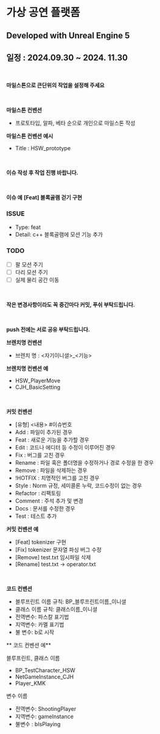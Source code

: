 # 가상 공연 플랫폼

Developed with Unreal Engine 5
---

**일정 : 2024.09.30 ~ 2024. 11.30**
---
<br/> 

**마일스톤으로 큰단위의 작업을 설정해 주세요**

<br/> 

**마일스톤 컨벤션**
- 프로토타입, 알파, 베타 순으로 개인으로 마일스톤 작성

  
**마일스톤 컨벤션 예시**
- Title : HSW_prototype

<br/> 

**이슈 작성 후 작업 진행 바랍니다.**

<br/> 

**이슈 예**
**[Feat] 블록골램 걷기 구현**

### ISSUE

- Type: feat
- Detail: c++ 블록골램에 모션 기능 추가

### TODO

- [ ]  팔 모션 주기
- [ ]  다리 모션 주기
- [ ]  실제 물리 공간 이동

<br/> 

**작은 변경사항이라도 꼭 중간마다 커밋, 푸쉬 부탁드립니다.**

<br/> 

**push 전에는 서로 공유 부탁드립니다.**
<br/> 

**브렌치명 컨벤션**
- 브렌치 명 : <자기이니셜>_<기능>

**브렌치명 컨벤션 예**

- HSW_PlayerMove
- CJH_BasicSetting

<br/> 

**커밋 컨벤션**

- [유형] <내용> #이슈번호
- Add : 파일이 추가된 경우
- Feat : 새로운 기능을 추가할 경우
- Edit : 코드나 에디터 등 수정이 이루어진 경우
- Fix : 버그를 고친 경우
- Rename : 파일 혹은 폴더명을 수정하거나 경로 수정을 한 경우
- Remove : 파일을 삭제하는 경우
- !HOTFIX : 치명적인 버그를 고친 경우
- Style : Norm 규정, 세미콜론 누락, 코드수정이 없는 경우
- Refactor : 리팩토링
- Comment : 주석 추가 및 변경
- Docs : 문서를 수정한 경우
- Test : 테스트 추가


**커밋 컨벤션 예**

- [Feat] tokenizer 구현
- [Fix] tokenizer 문자열 파싱 버그 수정
- [Remove] test.txt 임시파일 삭제
- [Rename] test.txt → operator.txt

<br/> 

**코드 컨벤션**

- 블루프린트 이름 규칙: BP_블루프린트이름_이니셜
- 클래스 이름 규칙: 클래스이름_이니셜
- 전역변수: 파스칼 표기법 
- 지역변수: 카멜 표기법 
- 불 변수: b로 시작
  

** 코드 컨벤션 예**

블루프린트, 클래스 이름
- BP_TestCharacter_HSW
- NetGameInstance_CJH
- Player_KMK

변수 이름
- 전역변수: ShootingPlayer
- 지역변수: gameInstance
- 불변수 : bIsPlaying

  
